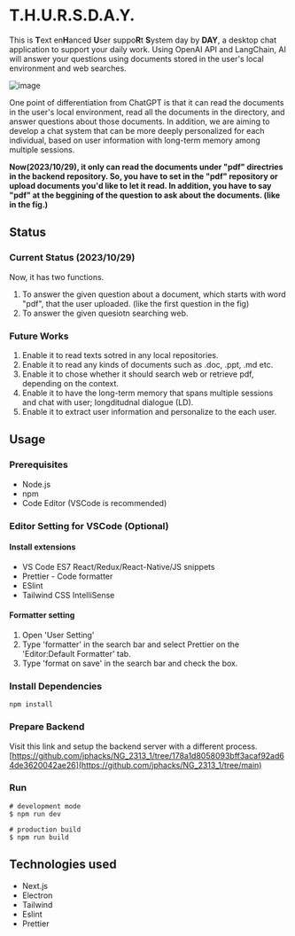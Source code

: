 # T.H.U.R.S.D.A.Y.
This is **T**ext en**H**anced **U**ser suppo**R**t **S**ystem day by **DAY**, a desktop chat application to support your daily work. 
Using OpenAI API and LangChain, AI will answer your questions using documents stored in the user's local environment and web searches.

![image](https://github.com/jphacks/NG_2313/assets/50434558/45e9c58c-ce1d-406b-bf87-2e32600f40bd)

One point of differentiation from ChatGPT is that it can read the documents in the user's local environment, read all the documents in the directory, and answer questions about those documents. 
In addition, we are aiming to develop a chat system that can be more deeply personalized for each individual, based on user information with long-term memory among multiple sessions.

**Now(2023/10/29), it only can read the documents under "pdf" directries in the backend repository. So, you have to set in the "pdf" repository or upload documents you'd like to let it read.
In addition, you have to say "pdf" at the beggining of the question to ask about the documents. (like in the fig.)**

## Status
### Current Status (2023/10/29)
Now, it has two functions.

1. To answer the given question about a document, which starts with word "pdf", that the user uploaded. (like the first question in the fig)
2. To answer the given quesiotn searching web.

### Future Works
1. Enable it to read texts sotred in any local repositories.
2. Enable it to read any kinds of documents such as .doc, .ppt, .md etc.
3. Enable it to chose whether it should search web or retrieve pdf, depending on the context.
4. Enable it to have the long-term memory that spans multiple sessions and chat with user; longditudnal dialogue (LD).
5. Enable it to extract user information and personalize to the each user.

## Usage

### Prerequisites

- Node.js
- npm
- Code Editor (VSCode is recommended)

### Editor Setting for VSCode (Optional)

#### Install extensions

- VS Code ES7 React/Redux/React-Native/JS snippets
- Prettier - Code formatter
- ESlint
- Tailwind CSS IntelliSense

#### Formatter setting

1. Open 'User Setting'
1. Type 'formatter' in the search bar and select Prettier on the 'Editor:Default Formatter' tab.
1. Type 'format on save' in the search bar and check the box.

### Install Dependencies

```
npm install
```

### Prepare Backend
Visit this link and setup the backend server with a different process.
[https://github.com/jphacks/NG_2313_1/tree/178a1d8058093bff3acaf92ad64de3620042ae26](https://github.com/jphacks/NG_2313_1/tree/main)

### Run

```
# development mode
$ npm run dev

# production build
$ npm run build
```

## Technologies used

- Next.js
- Electron
- Tailwind
- Eslint
- Prettier
